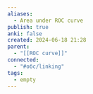 ```yaml
---
aliases:
  - Area under ROC curve
publish: true
anki: false
created: 2024-06-18 21:28
parent:
  - "[[ROC curve]]"
connected:
  - "#обс/linking"
tags:
  - empty
---
```

